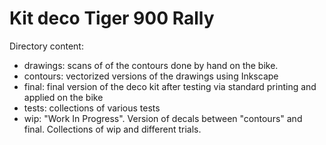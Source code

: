 

# Kit deco Tiger 900 Rally

Directory content:

- drawings: scans of of the contours done by hand on the bike.
- contours: vectorized versions of the drawings using Inkscape
- final: final version of the deco kit after testing via standard printing and applied on the bike
- tests: collections of various tests
- wip: "Work In Progress". Version of decals between "contours" and final. Collections of wip and different trials.
